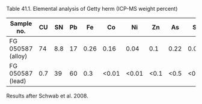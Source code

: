 Table 41.1. Elemental analysis of Getty herm (ICP-MS weight percent)

| Sample no.            | CU  | SN  | Pb | Fe   | Co    | Ni    | Zn   | As   | Se    | Sb    | Te     | Bi   | Ag    | Sb    |
| --------------------- | --- | --- | -- | ---- | ----- | ----- | ---- | ---- | ----- | ----- | ------ | ---- | ----- | ----- |
| FG 050587<br> (alloy) | 74  | 8.8 | 17 | 0.26 | 0.16  | 0.04  | 0.1  | 0.22 | 0.01  | 0.164 | <0.005 | 0.02 | 0.039 | 0.164 |
| FG 050587<br> (lead)  | 0.7 | 39  | 60 | 0.3  | <0.01 | <0.01 | <0.1 | <0.5 | <0.01 | 0.02  | 0.02   | <0.1 | 0.03  | 0.02  |

Results after Schwab et al. 2008.
